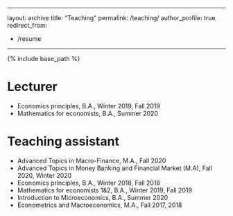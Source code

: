 

---
layout: archive
title: "Teaching"
permalink: /teaching/
author_profile: true
redirect_from:
  - /resume
---

{% include base_path %}

Lecturer
======
* Economics principles, B.A., Winter 2019, Fall 2019
* Mathematics for economists, B.A., Summer 2020

Teaching assistant
======
* Advanced Topics in Macro-Finance, M.A., Fall  2020
* Advanced Topics in Money Banking and Financial Market (M.A), Fall 2020, Winter 2020
* Economics principles, B.A., Winter 2018, Fall 2018
* Mathematics for economists 1&2, B.A., Winter 2019, Fall 2019
* Introduction to Microeconomics, B.A., Summer 2020
* Econometrics and Macroeconomics, M.A., Fall 2017, 2018




